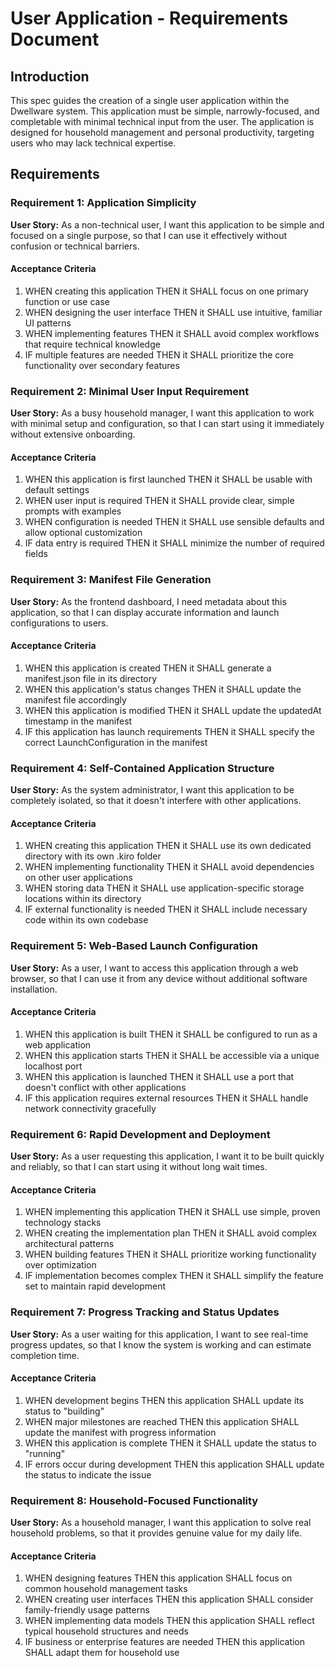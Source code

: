 # User Application - Requirements Document

## Introduction

This spec guides the creation of a single user application within the Dwellware system. This application must be simple, narrowly-focused, and completable with minimal technical input from the user. The application is designed for household management and personal productivity, targeting users who may lack technical expertise.

## Requirements

### Requirement 1: Application Simplicity

**User Story:** As a non-technical user, I want this application to be simple and focused on a single purpose, so that I can use it effectively without confusion or technical barriers.

#### Acceptance Criteria

1. WHEN creating this application THEN it SHALL focus on one primary function or use case
2. WHEN designing the user interface THEN it SHALL use intuitive, familiar UI patterns
3. WHEN implementing features THEN it SHALL avoid complex workflows that require technical knowledge
4. IF multiple features are needed THEN it SHALL prioritize the core functionality over secondary features

### Requirement 2: Minimal User Input Requirement

**User Story:** As a busy household manager, I want this application to work with minimal setup and configuration, so that I can start using it immediately without extensive onboarding.

#### Acceptance Criteria

1. WHEN this application is first launched THEN it SHALL be usable with default settings
2. WHEN user input is required THEN it SHALL provide clear, simple prompts with examples
3. WHEN configuration is needed THEN it SHALL use sensible defaults and allow optional customization
4. IF data entry is required THEN it SHALL minimize the number of required fields

### Requirement 3: Manifest File Generation

**User Story:** As the frontend dashboard, I need metadata about this application, so that I can display accurate information and launch configurations to users.

#### Acceptance Criteria

1. WHEN this application is created THEN it SHALL generate a manifest.json file in its directory
2. WHEN this application's status changes THEN it SHALL update the manifest file accordingly
3. WHEN this application is modified THEN it SHALL update the updatedAt timestamp in the manifest
4. IF this application has launch requirements THEN it SHALL specify the correct LaunchConfiguration in the manifest

### Requirement 4: Self-Contained Application Structure

**User Story:** As the system administrator, I want this application to be completely isolated, so that it doesn't interfere with other applications.

#### Acceptance Criteria

1. WHEN creating this application THEN it SHALL use its own dedicated directory with its own .kiro folder
2. WHEN implementing functionality THEN it SHALL avoid dependencies on other user applications
3. WHEN storing data THEN it SHALL use application-specific storage locations within its directory
4. IF external functionality is needed THEN it SHALL include necessary code within its own codebase

### Requirement 5: Web-Based Launch Configuration

**User Story:** As a user, I want to access this application through a web browser, so that I can use it from any device without additional software installation.

#### Acceptance Criteria

1. WHEN this application is built THEN it SHALL be configured to run as a web application
2. WHEN this application starts THEN it SHALL be accessible via a unique localhost port
3. WHEN this application is launched THEN it SHALL use a port that doesn't conflict with other applications
4. IF this application requires external resources THEN it SHALL handle network connectivity gracefully

### Requirement 6: Rapid Development and Deployment

**User Story:** As a user requesting this application, I want it to be built quickly and reliably, so that I can start using it without long wait times.

#### Acceptance Criteria

1. WHEN implementing this application THEN it SHALL use simple, proven technology stacks
2. WHEN creating the implementation plan THEN it SHALL avoid complex architectural patterns
3. WHEN building features THEN it SHALL prioritize working functionality over optimization
4. IF implementation becomes complex THEN it SHALL simplify the feature set to maintain rapid development

### Requirement 7: Progress Tracking and Status Updates

**User Story:** As a user waiting for this application, I want to see real-time progress updates, so that I know the system is working and can estimate completion time.

#### Acceptance Criteria

1. WHEN development begins THEN this application SHALL update its status to "building"
2. WHEN major milestones are reached THEN this application SHALL update the manifest with progress information
3. WHEN this application is complete THEN it SHALL update the status to "running"
4. IF errors occur during development THEN this application SHALL update the status to indicate the issue

### Requirement 8: Household-Focused Functionality

**User Story:** As a household manager, I want this application to solve real household problems, so that it provides genuine value for my daily life.

#### Acceptance Criteria

1. WHEN designing features THEN this application SHALL focus on common household management tasks
2. WHEN creating user interfaces THEN this application SHALL consider family-friendly usage patterns
3. WHEN implementing data models THEN this application SHALL reflect typical household structures and needs
4. IF business or enterprise features are needed THEN this application SHALL adapt them for household use
